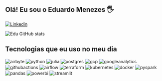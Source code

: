 ## Olá! Eu sou o Eduardo Menezes 🖐️

[![Linkedin](https://img.shields.io/badge/LinkedIn-0077B5?style=for-the-badge&logo=linkedin&logoColor=white)]([https://sujeitoprogramador.com](https://www.linkedin.com/in/eduardooliveiramenezes/))

![Edu GitHub stats](https://github-readme-stats.vercel.app/api?username=eduardo-menezes&show_icons=true&theme=dracula&count_private=true)

## Tecnologias que eu uso no meu dia

<div style="display: inline_block">
  <img align="center" alt="airbyte" src="https://img.shields.io/badge/airbyte-gray?style=flat-square&logo=airbyte&logoColor=blue" />
  <img align="center" alt="python" src="https://img.shields.io/badge/python-yellow?style=flat-square&logo=python&logoColor=blue" />
  <img align="center" alt="julia" src="https://img.shields.io/badge/julia-gray?style=flat-square&logo=julia&logoColor=blue" />
  <img align="center" alt="postgres" src="https://img.shields.io/badge/postgres-lightgray?style=flat-square&logo=postgresql&logoColor=blue" />
  <img align="center" alt="gcp" src="https://img.shields.io/badge/GCP-lightgray?style=flat-square&logo=googlecloud&logoColor=blue" />
  <img align="center" alt="googleanalytics" src="https://img.shields.io/badge/google%20analytics-lightgray?style=flat-square&logo=googleanalytics&logoColor=yellow" />
  <img align="center" alt="githubactions" src="https://img.shields.io/badge/github%20actions-lightgray?style=flat-square&logo=githubactions&logoColor=blue" />
  <img align="center" alt="airflow" src="https://img.shields.io/badge/airflow-blue?style=flat-square&logo=apacheairflow&logoColor=yellow" />
  <img align="center" alt="terraform" src="https://img.shields.io/badge/terraform-blue?style=flat-square&logo=terraform" />
  <img align="center" alt="kubernetes" src="https://img.shields.io/badge/kubernetes-gray?style=flat-square&logo=kubernetes&logoColor=blue" />
  <img align="center" alt="docker" src="https://img.shields.io/badge/docker-green?style=flat-square&logo=docker" />
  <img align="center" alt="pyspark" src="https://img.shields.io/badge/spark-gray?style=flat-square&logo=apachespark&logoColor=blue" />
  <img align="center" alt="pandas" src="https://img.shields.io/badge/pandas-gray?style=flat-square&logo=pandas&logoColor=blue" />
  <img align="center" alt="powerbi" src="https://img.shields.io/badge/powerbi-white?style=flat-square&logo=powerbi" />
  <img align="center" alt="streamlit" src="https://img.shields.io/badge/streamlit-blue?style=flat-square&logo=streamlit" />
</div><br/>

